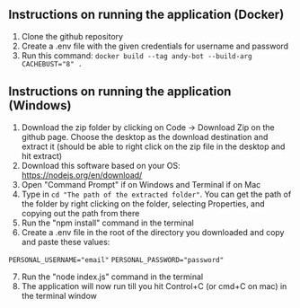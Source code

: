## Instructions on running the application (Docker)

1. Clone the github repository
2. Create a .env file with the given credentials for username and password
3. Run this command: `docker build --tag andy-bot --build-arg CACHEBUST="8" .`

## Instructions on running the application (Windows)

1. Download the zip folder by clicking on Code -> Download Zip on the github page. Choose the desktop as the download destination and extract it (should be able to right click on the zip file in the desktop and hit extract)
2. Download this software based on your OS: https://nodejs.org/en/download/
3. Open "Command Prompt" if on Windows and Terminal if on Mac
4. Type in `cd "The path of the extracted folder"`. You can get the path of the folder by right clicking on the folder, selecting Properties, and copying out the path from there
5. Run the "npm install" command in the terminal
6. Create a .env file in the root of the directory you downloaded and copy and paste these values:

`PERSONAL_USERNAME="email"`
`PERSONAL_PASSWORD="password"`

7. Run the "node index.js" command in the terminal
8. The application will now run till you hit Control+C (or cmd+C on mac) in the terminal window